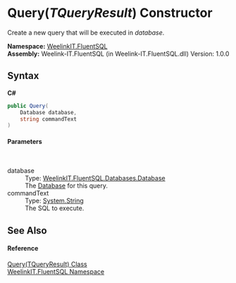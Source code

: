 # Query(*TQueryResult*) Constructor 
 

Create a new query that will be executed in *database*.

**Namespace:**&nbsp;<a href="22766f53-45f0-2fb7-50e7-452b3026bc79">WeelinkIT.FluentSQL</a><br />**Assembly:**&nbsp;Weelink-IT.FluentSQL (in Weelink-IT.FluentSQL.dll) Version: 1.0.0

## Syntax

**C#**<br />
``` C#
public Query(
	Database database,
	string commandText
)
```


#### Parameters
&nbsp;<dl><dt>database</dt><dd>Type: <a href="1ef29391-24d2-6525-0055-890c8692aa0f">WeelinkIT.FluentSQL.Databases.Database</a><br />The <a href="1ef29391-24d2-6525-0055-890c8692aa0f">Database</a> for this query.</dd><dt>commandText</dt><dd>Type: <a href="http://msdn2.microsoft.com/en-us/library/s1wwdcbf" target="_blank">System.String</a><br />The SQL to execute.</dd></dl>

## See Also


#### Reference
<a href="6f307b37-7f33-b530-7c3a-ff1afbca1c60">Query(TQueryResult) Class</a><br /><a href="22766f53-45f0-2fb7-50e7-452b3026bc79">WeelinkIT.FluentSQL Namespace</a><br />